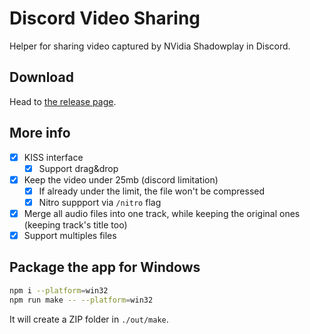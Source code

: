 # Discord Video Sharing

Helper for sharing video captured by NVidia Shadowplay in Discord.

## Download

Head to [the release page](https://git.mylloon.fr/Anri/dsr/releases/latest).

## More info

- [x] KISS interface
  - [x] Support drag&drop
- [x] Keep the video under 25mb (discord limitation)
  - [x] If already under the limit, the file won't be compressed
  - [x] Nitro suppport via `/nitro` flag
- [x] Merge all audio files into one track, while keeping the original ones (keeping track's title too)
- [x] Support multiples files

## Package the app for Windows

```bash
npm i --platform=win32
npm run make -- --platform=win32
```

It will create a ZIP folder in `./out/make`.
